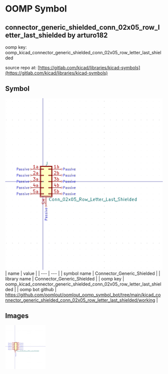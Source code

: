 # OOMP Symbol  
## connector_generic_shielded_conn_02x05_row_letter_last_shielded  by arturo182  
  
oomp key: oomp_kicad_connector_generic_shielded_conn_02x05_row_letter_last_shielded  
  
source repo at: [https://gitlab.com/kicad/libraries/kicad-symbols](https://gitlab.com/kicad/libraries/kicad-symbols)  
## Symbol  
  
[![working.png](working_600.png)](working.png)  
| name | value | 
| --- | --- | 
| symbol name | Connector_Generic_Shielded | 
| library name | Connector_Generic_Shielded | 
| oomp key | oomp_kicad_connector_generic_shielded_conn_02x05_row_letter_last_shielded | 
| oomp bot github | https://github.com/oomlout/oomlout_oomp_symbol_bot/tree/main/kicad_connector_generic_shielded_conn_02x05_row_letter_last_shielded/working | 
## Images  
  
[![working.png](working_140.png)](working.png)  
